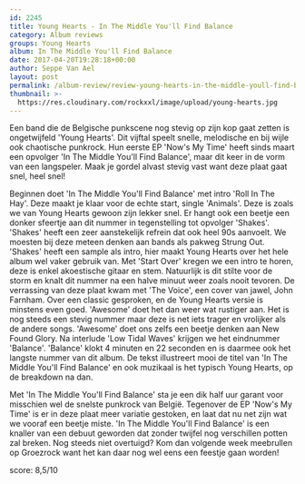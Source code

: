 ```yaml
---
id: 2245
title: Young Hearts - In The Middle You'll Find Balance
category: Album reviews
groups: Young Hearts
album: In The Middle You'll Find Balance
date: 2017-04-20T19:28:18+00:00
author: Seppe Van Ael
layout: post
permalink: /album-review/review-young-hearts-in-the-middle-youll-find-balance/
thumbnail: >-
  https://res.cloudinary.com/rockxxl/image/upload/young-hearts.jpg
---
```

Een band die de Belgische punkscene nog stevig op zijn kop gaat zetten is ongetwijfeld 'Young Hearts'. Dit vijftal speelt snelle, melodische en bij wijle ook chaotische punkrock. Hun eerste EP 'Now's My Time' heeft sinds maart een opvolger 'In The Middle You'll Find Balance', maar dit keer in de vorm van een langspeler. Maak je gordel alvast stevig vast want deze plaat gaat snel, heel snel!

Beginnen doet 'In The Middle You'll Find Balance' met intro 'Roll In The Hay'. Deze maakt je klaar voor de echte start, single 'Animals'. Deze is zoals we van Young Hearts gewoon zijn lekker snel. Er hangt ook een beetje een donker sfeertje aan dit nummer in tegenstelling tot opvolger 'Shakes'. 'Shakes' heeft een zeer aanstekelijk refrein dat ook heel 90s aanvoelt. We moesten bij deze meteen denken aan bands als pakweg Strung Out. 'Shakes' heeft een sample als intro, hier maakt Young Hearts over het hele album wel vaker gebruik van. Met 'Start Over' kregen we een intro te horen, deze is enkel akoestische gitaar en stem. Natuurlijk is dit stilte voor de storm en knalt dit nummer na een halve minuut weer zoals nooit tevoren. De verrassing van deze plaat kwam met 'The Voice', een cover van jawel, John Farnham. Over een classic gesproken, en de Young Hearts versie is minstens even goed. 'Awesome' doet het dan weer wat rustiger aan. Het is nog steeds een stevig nummer maar deze is net iets trager en vrolijker als de andere songs. 'Awesome' doet ons zelfs een beetje denken aan New Found Glory. Na interlude 'Low Tidal Waves' krijgen we het eindnummer 'Balance'. 'Balance' klokt 4 minuten en 22 seconden en is daarmee ook het langste nummer van dit album. De tekst illustreert mooi de titel van 'In The Middle You'll Find Balance' en ook muzikaal is het typisch Young Hearts, op de breakdown na dan.

Met 'In The Middle You'll Find Balance' sta je een dik half uur garant voor misschien wel de snelste punkrock van België. Tegenover de EP 'Now's My Time' is er in deze plaat meer variatie gestoken, en laat dat nu net zijn wat we vooraf een beetje miste. 'In The Middle You'll Find Balance' is een knaller van een debuut geworden dat zonder twijfel nog verschillen potten zal breken. Nog steeds niet overtuigd? Kom dan volgende week meebrullen op Groezrock want het kan daar nog wel eens een feestje gaan worden!

score: 8,5/10
